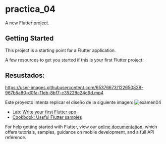 # practica_04

A new Flutter project.

## Getting Started

This project is a starting point for a Flutter application.

A few resources to get you started if this is your first Flutter project:

## Resustados:
https://user-images.githubusercontent.com/65376673/122650828-967b5a80-d0fa-11eb-8bf7-c35228c24c9d.mp4

Este proyecto intenta replicar el diseño de la siguiente imagen:
![examen04](https://user-images.githubusercontent.com/65376673/122650219-4a7ae680-d0f7-11eb-82f9-f1564777cae6.jpeg)

- [Lab: Write your first Flutter app](https://flutter.dev/docs/get-started/codelab)
- [Cookbook: Useful Flutter samples](https://flutter.dev/docs/cookbook)

For help getting started with Flutter, view our
[online documentation](https://flutter.dev/docs), which offers tutorials,
samples, guidance on mobile development, and a full API reference.
